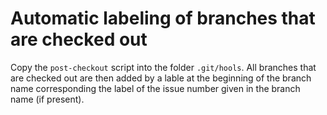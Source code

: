 # Automatic labeling of branches that are checked out

Copy the `post-checkout` script into the folder `.git/hools`. All branches that are checked out are then added by a lable at the beginning of the branch name corresponding the label of the issue number given in the branch name (if present).